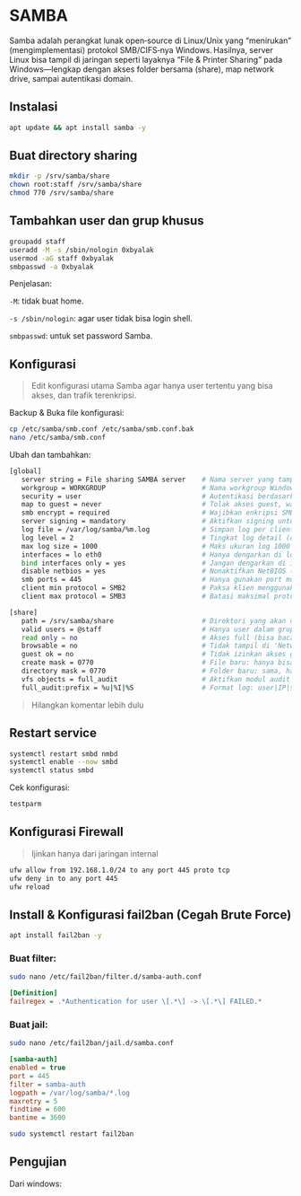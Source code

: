 # SAMBA
Samba adalah perangkat lunak open‑source di Linux/Unix yang “menirukan” (meng­implementasi) protokol SMB/CIFS‑­nya Windows. Hasilnya, server Linux bisa tampil di jaringan seperti layaknya “File & Printer Sharing” pada Windows—lengkap dengan akses folder bersama (share), map network drive, sampai autentikasi domain.

## Instalasi
```bash
apt update && apt install samba -y
```

## Buat directory sharing
```bash
mkdir -p /srv/samba/share
chown root:staff /srv/samba/share
chmod 770 /srv/samba/share
```

## Tambahkan user dan grup khusus
```bash
groupadd staff
useradd -M -s /sbin/nologin 0xbyalak
usermod -aG staff 0xbyalak
smbpasswd -a 0xbyalak
```
Penjelasan:

`-M`: tidak buat home.

`-s /sbin/nologin`: agar user tidak bisa login shell.

`smbpasswd`: untuk set password Samba.

## Konfigurasi
> Edit konfigurasi utama Samba agar hanya user tertentu yang bisa akses, dan trafik terenkripsi.

Backup & Buka file konfigurasi:
```bash
cp /etc/samba/smb.conf /etc/samba/smb.conf.bak
nano /etc/samba/smb.conf
```

Ubah dan tambahkan:
```bash
[global]
   server string = File sharing SAMBA server    # Nama server yang tampil di jaringan
   workgroup = WORKGROUP                        # Nama workgroup Windows (default: WORKGROUP)
   security = user                              # Autentikasi berdasarkan user Samba
   map to guest = never                         # Tolak akses guest, wajib login user valid
   smb encrypt = required                       # Wajibkan enkripsi SMB (SMB3) untuk keamanan
   server signing = mandatory                   # Aktifkan signing untuk integritas data
   log file = /var/log/samba/%m.log             # Simpan log per client (berdasarkan NetBIOS name)
   log level = 2                                # Tingkat log detail (cukup untuk audit ringan)
   max log size = 1000                          # Maks ukuran log 1000 KB (1 MB)
   interfaces = lo eth0                         # Hanya dengarkan di loopback dan eth0
   bind interfaces only = yes                   # Jangan dengarkan di interface lain
   disable netbios = yes                        # Nonaktifkan NetBIOS (port 137/138)
   smb ports = 445                              # Hanya gunakan port modern (445), tanpa 139
   client min protocol = SMB2                   # Paksa klien menggunakan minimal protokol SMB2 (lebih aman dari SMB1)
   client max protocol = SMB3                   # Batasi maksimal protokol SMB ke versi SMB3 (versi terbaru & terenkripsi)

[share]
   path = /srv/samba/share                      # Direktori yang akan dishare
   valid users = @staff                         # Hanya user dalam grup 'staff' yang boleh akses
   read only = no                               # Akses full (bisa baca dan tulis)
   browsable = no                               # Tidak tampil di 'Network', harus diakses manual
   guest ok = no                                # Tidak izinkan akses guest sama sekali
   create mask = 0770                           # File baru: hanya bisa diakses owner & grup
   directory mask = 0770                        # Folder baru: sama, hanya owner & grup
   vfs objects = full_audit                     # Aktifkan modul audit (logging aktivitas file)
   full_audit:prefix = %u|%I|%S                 # Format log: user|IP|share_name
```
> Hilangkan komentar lebih dulu
## Restart service
```bash
systemctl restart smbd nmbd
systemctl enable --now smbd
systemctl status smbd
```

Cek konfigurasi:
```bash
testparm
```

## Konfigurasi Firewall
> Ijinkan hanya dari jaringan internal

```bash
ufw allow from 192.168.1.0/24 to any port 445 proto tcp
ufw deny in to any port 445
ufw reload
```

## Install & Konfigurasi fail2ban (Cegah Brute Force)

```bash
apt install fail2ban -y
```

### Buat filter:

```bash
sudo nano /etc/fail2ban/filter.d/samba-auth.conf
```

```ini
[Definition]
failregex = .*Authentication for user \[.*\] -> \[.*\] FAILED.*
```

### Buat jail:

```bash
sudo nano /etc/fail2ban/jail.d/samba.conf
```

```ini
[samba-auth]
enabled = true
port = 445
filter = samba-auth
logpath = /var/log/samba/*.log
maxretry = 5
findtime = 600
bantime = 3600
```

```bash
sudo systemctl restart fail2ban
```

## Pengujian
Dari windows:
```bash

